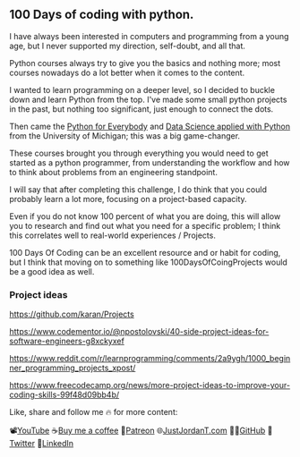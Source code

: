 ## 100 Days of coding with python.

I have always been interested in computers and programming from a young age, but I never supported my direction, self-doubt, and all that.

Python courses always try to give you the basics and nothing more; most courses nowadays do a lot better when it comes to the content.

I wanted to learn programming on a deeper level, so I decided to buckle down and learn Python from the top. I've made some small python projects in the past, but nothing too significant, just enough to connect the dots.

Then came the [Python for Everybody](https://www.coursera.org/specializations/python) and [Data Science applied with Python](https://www.coursera.org/specializations/data-science-python) from the University of Michigan; this was a big game-changer.

These courses brought you through everything you would need to get started as a python programmer, from understanding the workflow and how to think about problems from an engineering standpoint.

I will say that after completing this challenge, I do think that you could probably learn a lot more, focusing on a project-based capacity.

Even if you do not know 100 percent of what you are doing, this will allow you to research and find out what you need for a specific problem; I think this correlates well to real-world experiences / Projects.

100 Days Of Coding can be an excellent resource and or habit for coding, but I think that moving on to something like 100DaysOfCoingProjects would be a good idea as well.

### Project ideas

https://github.com/karan/Projects

https://www.codementor.io/@npostolovski/40-side-project-ideas-for-software-engineers-g8xckyxef

https://www.reddit.com/r/learnprogramming/comments/2a9ygh/1000_beginner_programming_projects_xpost/

https://www.freecodecamp.org/news/more-project-ideas-to-improve-your-coding-skills-99f48d09bb4b/

Like, share and follow me 🔥 for more content:

📽[YouTube](https://www.youtube.com/channel/UCWMddXhNGWkzBYYS9cv-7Qg)
☕[Buy me a coffee](https://ko-fi.com/justjordant)
💖[Patreon](https://www.patreon.com/JustJordanT)
🌐[JustJordanT.com](www.justjordant.com)
🐱‍💻[GitHub](https://github.com/JustJordanT)
🤠[Twitter](https://twitter.com/Just_Jordan_T)
🏢[LinkedIn](https://www.linkedin.com/in/justjordant/)